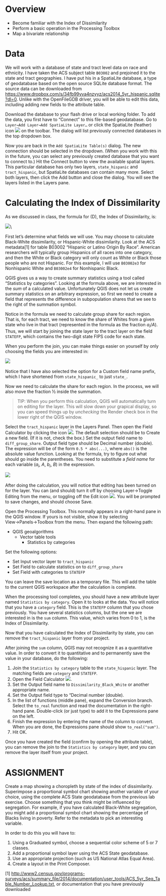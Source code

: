 Overview
========

-   Become familiar with the Index of Dissimilarity
-   Perform a basic operation in the Processing Toolbox
-   Map a bivariate relationship

Data
====

We will work with a database of state and tract level data on race and ethnicity. I have taken the ACS subject table `B03002` and prejoined it to the state and tract geographies. I have put his in a SpatiaLite database, a type of geodatabase based on the open source SQLite database format. The source data can be downloaded from <https://www.dropbox.com/s/34fb99yva4nzyyz/acs2014_5yr_hispanic.sqlite?dl=0>. Unlike with the OpenFileGDB driver, you will be able to edit this data, including adding new fields to the attribute table.

Download the database to your flash drive or local working folder. To add the data, you first have to “Connect” to this file-based geodatabase. Go to `Layer→Add Layer→Add SpatiaLite Layer…` or click the SpatiaLite (feather) icon ![](http://docs.qgis.org/testing/en/_images/mActionAddSpatiaLiteLayer.png) on the toolbar. The dialog will list previously connected databases in the top dropdown box.

Now you are back in the `Add SpatiaLite Table(s)` dialog. The new connection should be selected in the dropdown. (When you work with this in the future, you can select any previously created database that you want to connect to.) Hit the Connect button to view the available spatial layers. This particular database has only two layers, `state_hispanic` and `tract_hispanic`, but SpatiaLite databases can contain many more. Select both layers, then click the Add button and close the dialog. You will see the layers listed in the Layers pane.

Calculating the Index of Dissimilarity
======================================

As we discussed in class, the formula for \(D\), the Index of Dissimilarity, is:

![](images/EqnIndexOfDissimilarity.png)\ 

First let’s determine what fields we will use. You may choose to calculate Black-White dissimilarity, or Hispanic-White dissimilarity. Look at the ACS metadata[1] for table B03002 “Hispanic or Latino Origin By Race”. American researchers will typically group Hispanics of all races into one category, and then the White or Black category will only count as White or Black those people who are not Hispanic. For this example, I will use `B03002e3` for Nonhispanic White and `B03002e4` for Nonhispanic Black.

QGIS gives us a way to create summary statistics using a tool called “Statistics by categories”. Looking at the formula above, we are interested in the *sum* of a calculated value. Unfortunately QGIS does not let us create summary statistics on an arbitrary expression, so first we need to create a field that represents the difference in subpopulation shares that we see to the right of the summation symbol.

Notice in the formula we need to calculate group share for each region. That is, for each tract, we need to know the share of Whites from a given state who live in that tract (represented in the formula as the fraction *a<sub>i</sub>*/*A*). Thus, we will start by joining the state layer to the tract layer on the field `STATEFP`, which contains the two-digit state FIPS code for each state.

When you perform the join, you can make things easier on yourself by only choosing the fields you are interested in:

![](images/QgisVectorJoinChooseFields.png) 

Notice that I have also selected the option for a Custom field name prefix, which I have shortened from `state_hispanic_` to just `state_`.

Now we need to calculate the share for each region. In the process, we will also move the fraction ½ inside the summation.

> TIP: When you perform this calculation, QGIS will automatically turn on editing for the layer. This will slow down your grapical display, so you can speed things up by *unchecking* the Render check box in the lower right of the QGIS window.

Select the `tract_hispanic` layer in the Layers Panel. Then open the Field Calculator by clicking the icon ![](http://docs.qgis.org/testing/en/_images/mActionCalculateField.png). The default selection should be to Create a new field. (If it is not, check the box.) Set the output field name to `diff_group_share`. Output field type should be Decimal number (double). The expression will be of the form `0.5 * abs(...)`, where `abs()` is the absolute value function. Looking at the formula, try to figure out what should go inside the parentheses. You need to substitute a *field name* for each variable (*a<sub>i</sub>*, *A*, *b<sub>i</sub>*, *B*) in the expression.

![](images/QgisFieldCalculator.png) 

After doing the calculation, you will notice that editing has been turned on for the layer. You can (and should) turn it off by choosing Layer→Toggle Editing from the menu, or toggling off the Edit icon ![](http://docs.qgis.org/testing/en/_images/mActionToggleEditing.png). You will be prompted to save changes, and should choose Save.

Open the Processing Toolbox. This normally appears in a right-hand pane in the QGIS window. If yours is not visible, show it by selecting View→Panels→Toolbox from the menu. Then expand the following path:

-   QGIS geoalgorithms
    -   Vector table tools
        -   Statistics by categories

Set the following options:

-   Set Input vector layer to `tract_hispanic`
-   Set Field to calculate statistics on to `diff_group_share`
-   Set Field with categories to `STATEFP`

You can leave the save location as a temporary file. This will add the table to the current QGIS workspace after the calculation is complete.

When the processing tool completes, you should have a new attribute layer named `Statistics by category`. Open it to looks at the data. You will notice that you have a `category` field. This is the `STATEFP` column that you chose previously. You have several statistics columns, but the one we are interested in is the `sum` column. This value, which varies from 0 to 1, is the Index of Dissimilarity.

Now that you have calculated the Index of Dissimilarity by state, you can remove the `tract_hispanic` layer from your project.

After joining the `sum` column, QGIS may not recognize it as a quantitative value. In order to convert it to quantitative and to permanently save the value in your database, do the following:

1.  Join the `Statistics by category` table to the `state_hispanic` layer. The matching fields are `category` and `STATEFP`.
2.  Open the Field Calculator ![](images/QgisFieldCalculator.png).
3.  Set the Output field name to `Dissimilarity_Black_White` or another appropriate name.
4.  Set the Output field type to “Decimal number (double).
5.  In the list of functions (middle pane), expand the Conversion branch. Select the `to_real` function and read the documentation in the right-hand pane. Double-click (or just type) to add it to the Expressions pane on the left.
6.  Finish the expression by entering the name of the column to convert. When you are done, the Expressions pane should show `to_real("sum")`.
7.  Hit OK.

Once you have created the field (confirm by opening the attribute table), you can remove the join to the `Statistics by category` layer, and you can remove the layer itself from your project.

ASSIGNMENT
==========

Create a map showing a choropleth by state of the index of dissimilarity. Superimpose a proportional symbol chart showing another variable of your choice, using the complete ACS State geodatabase from the previous lab exercise. Choose something that you think might be influenced by segregation. For example, if you have calculated Black-White segregation, you might add a proportional symbol chart showing the percentage of Blacks living in poverty. Refer to the metadata to pick an interesting variable.

In order to do this you will have to:

1.  Using a Graduated symbol, choose a sequential color scheme of 5 or 7 classes.
2.  Add a proportional symbol layer using the ACS State geodatabase.
3.  Use an appropriate projection (such as US National Atlas Equal Area).
4.  Create a layout in the Print Composer.

[1] <http://www2.census.gov/programs-surveys/acs/summary_file/2014/documentation/user_tools/ACS_5yr_Seq_Table_Number_Lookup.txt>, or documentation that you have previously downloaded
